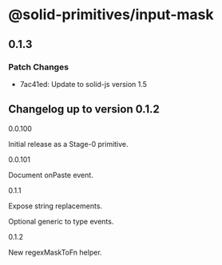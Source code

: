 # @solid-primitives/input-mask

## 0.1.3

### Patch Changes

- 7ac41ed: Update to solid-js version 1.5

## Changelog up to version 0.1.2

0.0.100

Initial release as a Stage-0 primitive.

0.0.101

Document onPaste event.

0.1.1

Expose string replacements.

Optional generic to type events.

0.1.2

New regexMaskToFn helper.
